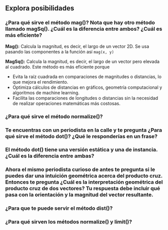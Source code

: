 ## Explora posibilidades
### ¿Para qué sirve el método mag()? Nota que hay otro método llamado magSq(). ¿Cuál es la diferencia entre ambos? ¿Cuál es más eficiente?
**Mag():** Calcula la magnitud, es decir, el largo de un vector 2D. Se usa pasando las componentes a la función así `mag(x, y)`

**MagSq():** Calcula la magnitud, es decir, el largo de un vector pero elevada al cuadrado. Este método es más eficiente porque
- Evita la raíz cuadrada en comparaciones de magnitudes o distancias, lo que mejora el rendimiento.
- Optimiza cálculos de distancias en gráficos, geometría computacional y algoritmos de machine learning.
- Facilita las comparaciones de longitudes o distancias sin la necesidad de realizar operaciones matemáticas más costosas.
### ¿Para qué sirve el método normalize()?
### Te encuentras con un periodista en la calle y te pregunta ¿Para qué sirve el método dot()? ¿Qué le responderías en un frase?
### El método dot() tiene una versión estática y una de instancia. ¿Cuál es la diferencia entre ambas?
### Ahora el mismo periodista curioso de antes te pregunta si le puedes dar una intuición geométrica acerca del producto cruz. Entonces te pregunta ¿Cuál es la interpretación geométrica del producto cruz de dos vectores? Tu respuesta debe incluir qué pasa con la orientación y la magnitud del vector resultante.
### ¿Para que te puede servir el método dist()?
### ¿Para qué sirven los métodos normalize() y limit()?
